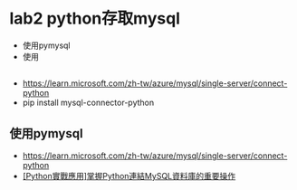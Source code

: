 # lab2 python存取mysql
- 使用pymysql
- 使用

##
- https://learn.microsoft.com/zh-tw/azure/mysql/single-server/connect-python
- pip install mysql-connector-python

## 使用pymysql
- https://learn.microsoft.com/zh-tw/azure/mysql/single-server/connect-python
- [[Python實戰應用]掌握Python連結MySQL資料庫的重要操作](https://www.learncodewithmike.com/2020/02/python-mysql.html)
